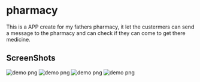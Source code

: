 # pharmacy

This is a APP create for my fathers pharmacy, it let the custermers can send a message to the pharmacy and can check if they can come to get there medicine.

## ScreenShots

![demo png](https://github.com/anderson155081/Pharmacy_app_FLUTTER/blob/master/211279.jpg)
![demo png](https://github.com/anderson155081/Pharmacy_app_FLUTTER/blob/master/211280.jpg)
![demo png](https://github.com/anderson155081/Pharmacy_app_FLUTTER/blob/master/211281.jpg)
![demo png](https://github.com/anderson155081/Pharmacy_app_FLUTTER/blob/master/211282.jpg)
